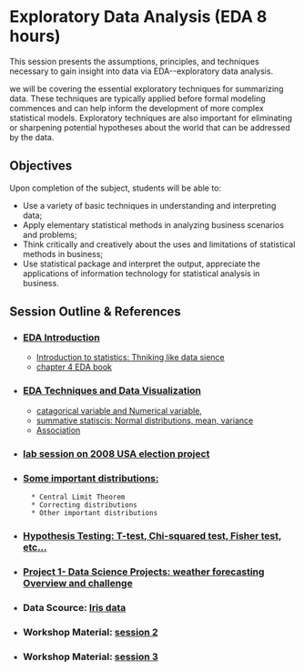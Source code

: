 # Exploratory Data Analysis (EDA 8 hours) 

This session presents the assumptions, principles, and techniques necessary to gain insight into data via EDA--exploratory data analysis.

we will be covering the essential exploratory techniques for summarizing data. These techniques are typically applied before formal modeling commences and can help inform the development of more complex statistical models. Exploratory techniques are also important for eliminating or sharpening potential hypotheses about the world that can be addressed by the data. 

## Objectives 
Upon completion of the subject, students will be able to:
* Use a variety of basic techniques in understanding and interpreting data;
* Apply elementary statistical methods in analyzing business scenarios and problems;
* Think critically and creatively about the uses and limitations of statistical methods in business;
* Use statistical package and interpret the output, appreciate the applications of information technology for statistical analysis in business.

## Session Outline & References
* ### [EDA Introduction](https://github.com/Abdel-Razzak/DSF/blob/3-EDA/Exploratory%20data%20analysis.ipynb)
    * [Introduction to statistics: Thniking like data sience](https://github.com/Abdel-Razzak/DSF/blob/3-EDA/Statistical_Thinking_likeDataScience.ipynb)
    * [chapter 4 EDA book](https://github.com/Abdel-Razzak/DSF/blob/3-EDA/Readings/chapter4-EDA.pdf)
    
* ### [EDA Techniques and Data Visualization](https://github.com/Abdel-Razzak/DSF/blob/3-EDA/Readings/The%20visual%20display%20of%20quantitive%20information.pdf) 
    * [catagorical variable and Numerical variable,](https://github.com/Abdel-Razzak/DSF/blob/3-EDA/Readings/working_with_data_1.pptx) 
    * [summative statiscis: Normal distributions, mean, variance](https://github.com/Abdel-Razzak/DSF/blob/3-EDA/Readings/working_with_data_2.pptx)
    * [Association](https://github.com/Abdel-Razzak/DSF/blob/3-EDA/Readings/working_with_data_3.pptx) 

* ### [lab session on 2008 USA election project](https://github.com/Abdel-Razzak/DSF/blob/3-EDA/session%20lab/swing_states%20lab.ipynb)

* ### [Some important distributions:](https://github.com/Abdel-Razzak/DSF/blob/3-EDA/Readings/session%20presentation.pptx) 
        * Central Limit Theorem
        * Correcting distributions
        * Other important distributions
        
* ### [Hypothesis Testing: T-test, Chi-squared test, Fisher test, etc…](https://github.com/Abdel-Razzak/DSF/blob/3-EDA/Readings/Introduction%20to%20hypothisis%20testing.pdf) 

* ### [Project 1- Data Science Projects: weather forecasting Overview and challenge](https://github.com/Abdel-Razzak/DSF/blob/3-EDA/Weather%20Data%20Project/01_02_stations.ipynb) 

* ### Data Scource: [Iris data](https://github.com/Abdel-Razzak/DSF/blob/3-EDA/iris-data.csv)

* ### Workshop Material: [session 2](https://github.com/Abdel-Razzak/DSF/blob/3-EDA/session%202.rar)

* ### Workshop Material: [session 3](https://github.com/Abdel-Razzak/DSF/blob/3-EDA/Statistics%20thinking.pdf)
